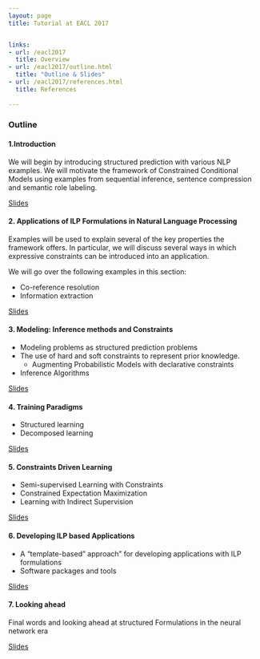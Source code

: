 ```yaml
---
layout: page
title: Tutorial at EACL 2017


links:
- url: /eacl2017
  title: Overview
- url: /eacl2017/outline.html
  title: "Outline & Slides"
- url: /eacl2017/references.html
  title: References
  
---
```


### Outline 

#### 1.Introduction

We will begin by introducing structured prediction with various NLP
examples. We will motivate the framework of Constrained Conditional
Models using examples from sequential inference, sentence compression
and semantic role labeling.

[Slides](slides/1-introduction/Structured-Tutorial-P1-Intro-03-17.pptx)


#### 2. Applications of ILP Formulations in Natural Language Processing 

Examples will be used to explain several of the key properties the
framework offers. In particular, we will discuss several ways in which
expressive constraints can be introduced into an application.

We will go over the following examples in this section:

- Co-reference resolution
- Information extraction

[Slides](slides/2-applications/applications.pptx)

#### 3. Modeling: Inference methods and Constraints 

- Modeling problems as structured prediction problems
- The use of hard and soft constraints to represent prior knowledge.
   - Augmenting Probabilistic Models with declarative constraints
- Inference Algorithms

[Slides](slides/3-modeling/modeling.pptx)

#### 4. Training Paradigms 

- Structured learning
- Decomposed learning

[Slides](slides/4-training-paradigms/Learning.pptx)

#### 5. Constraints Driven Learning 

- Semi-supervised Learning with Constraints
- Constrained Expectation Maximization
- Learning with Indirect Supervision

[Slides](slides/5-constraint-driven-learning/codl.pptx)

#### 6. Developing ILP based Applications 

- A “template-based” approach” for developing applications with ILP formulations
- Software packages and tools 

[Slides](slides/6-practical-tips/practical-tips.pptx)

#### 7. Looking ahead 

Final words and looking ahead at structured Formulations in the neural
network era

[Slides](slides/7-looking-ahead/final-words.pptx)
